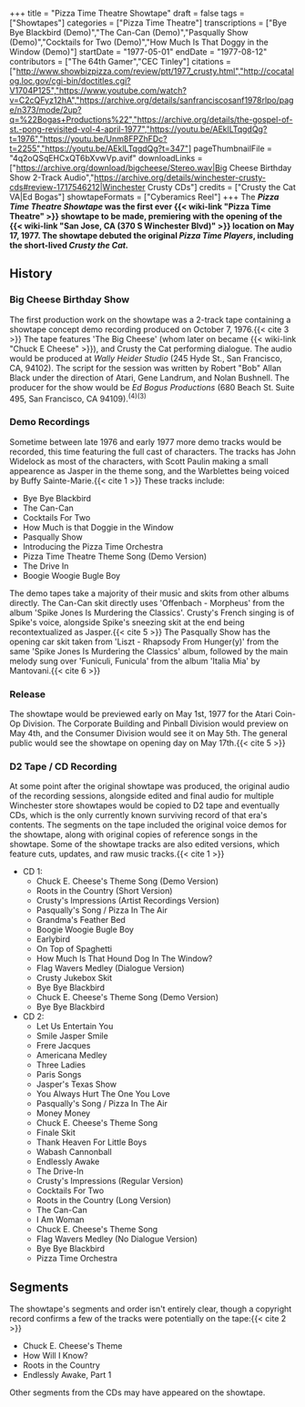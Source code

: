 +++
title = "Pizza Time Theatre Showtape"
draft = false
tags = ["Showtapes"]
categories = ["Pizza Time Theatre"]
transcriptions = ["Bye Bye Blackbird (Demo)","The Can-Can (Demo)","Pasqually Show (Demo)","Cocktails for Two (Demo)","How Much Is That Doggy in the Window (Demo)"]
startDate = "1977-05-01"
endDate = "1977-08-12"
contributors = ["The 64th Gamer","CEC Tinley"]
citations = ["http://www.showbizpizza.com/review/ptt/1977_crusty.html","http://cocatalog.loc.gov/cgi-bin/doctitles.cgi?V1704P125","https://www.youtube.com/watch?v=C2cQFyz12hA","https://archive.org/details/sanfranciscosanf1978rlpo/page/n373/mode/2up?q=%22Bogas+Productions%22","https://archive.org/details/the-gospel-of-st.-pong-revisited-vol-4-april-1977","https://youtu.be/AEklLTqgdQg?t=1976","https://youtu.be/Unm8FPZhFDc?t=2255","https://youtu.be/AEklLTqgdQg?t=347"]
pageThumbnailFile = "4q2oQSqEHCxQT6bXvwVp.avif"
downloadLinks = ["https://archive.org/download/bigcheese/Stereo.wav|Big Cheese Birthday Show 2-Track Audio","https://archive.org/details/winchester-crusty-cds#review-1717546212|Winchester Crusty CDs"]
credits = ["Crusty the Cat VA|Ed Bogas"]
showtapeFormats = ["Cyberamics Reel"]
+++
The ***Pizza Time Theatre Showtape* was the first ever {{< wiki-link "Pizza Time Theatre" >}} showtape to be made, premiering with the opening of the {{< wiki-link "San Jose, CA (370 S Winchester Blvd)" >}} location on May 17, 1977.
The showtape debuted the original *Pizza Time Players*, including the short-lived *Crusty the Cat.***

## History

### Big Cheese Birthday Show

The first production work on the showtape was a 2-track tape containing a showtape concept demo recording produced on October 7, 1976.{{< cite 3 >}}
The tape features 'The Big Cheese' (whom later on became {{< wiki-link "Chuck E Cheese" >}}), and Crusty the Cat performing dialogue. The audio would be produced at *Wally Heider Studio* (245 Hyde St., San Francisco, CA, 94102). The script for the session was written by Robert "Bob" Allan Black under the direction of Atari, Gene Landrum, and Nolan Bushnell. The producer for the show would be *Ed Bogus Productions* (680 Beach St. Suite 495, San Francisco, CA 94109).<sup>(4)(3)</sup>

### Demo Recordings

Sometime between late 1976 and early 1977 more demo tracks would be recorded, this time featuring the full cast of characters. The tracks has John Widelock as most of the characters, with Scott Paulin making a small appearence as Jasper in the theme song, and the Warblettes being voiced by Buffy Sainte-Marie.{{< cite 1 >}}
These tracks include:

- Bye Bye Blackbird
- The Can-Can
- Cocktails For Two
- How Much is that Doggie in the Window
- Pasqually Show
- Introducing the Pizza Time Orchestra
- Pizza Time Theatre Theme Song (Demo Version)
- The Drive In
- Boogie Woogie Bugle Boy

The demo tapes take a majority of their music and skits from other albums directly. The Can-Can skit directly uses 'Offenbach - Morpheus' from the album 'Spike Jones Is Murdering the Classics'. Crusty's French singing is of Spike's voice, alongside Spike's sneezing skit at the end being recontextualized as Jasper.{{< cite 5 >}}
The Pasqually Show has the opening car skit taken from 'Liszt - Rhapsody From Hunger(y)' from the same 'Spike Jones Is Murdering the Classics' album, followed by the main melody sung over 'Funiculi, Funicula' from the album 'Italia Mia' by Mantovani.{{< cite 6 >}}

### Release

The showtape would be previewed early on May 1st, 1977 for the Atari Coin-Op Division. The Corporate Building and Pinball Division would preview on May 4th, and the Consumer Division would see it on May 5th. The general public would see the showtape on opening day on May 17th.{{< cite 5 >}}

### D2 Tape / CD Recording

At some point after the original showtape was produced, the original audio of the recording sessions, alongside edited and final audio for multiple Winchester store showtapes would be copied to D2 tape and eventually CDs, which is the only currently known surviving record of that era's contents. The segments on the tape included the original voice demos for the showtape, along with original copies of reference songs in the showtape. Some of the showtape tracks are also edited versions, which feature cuts, updates, and raw music tracks.{{< cite 1 >}}

- CD 1:
  - Chuck E. Cheese's Theme Song (Demo Version)
  - Roots in the Country (Short Version)
  - Crusty's Impressions (Artist Recordings Version)
  - Pasqually's Song / Pizza In The Air
  - Grandma's Feather Bed
  - Boogie Woogie Bugle Boy
  - Earlybird
  - On Top of Spaghetti
  - How Much Is That Hound Dog In The Window?
  - Flag Wavers Medley (Dialogue Version)
  - Crusty Jukebox Skit
  - Bye Bye Blackbird
  - Chuck E. Cheese's Theme Song (Demo Version)
  - Bye Bye Blackbird
- CD 2:
  - Let Us Entertain You
  - Smile Jasper Smile
  - Frere Jacques
  - Americana Medley
  - Three Ladies
  - Paris Songs
  - Jasper's Texas Show
  - You Always Hurt The One You Love
  - Pasqually's Song / Pizza In The Air
  - Money Money
  - Chuck E. Cheese's Theme Song
  - Finale Skit
  - Thank Heaven For Little Boys
  - Wabash Cannonball
  - Endlessly Awake
  - The Drive-In
  - Crusty's Impressions (Regular Version)
  - Cocktails For Two
  - Roots in the Country (Long Version)
  - The Can-Can
  - I Am Woman
  - Chuck E. Cheese's Theme Song
  - Flag Wavers Medley (No Dialogue Version)
  - Bye Bye Blackbird
  - Pizza Time Orchestra

## Segments

The showtape's segments and order isn't entirely clear, though a copyright record confirms a few of the
tracks were potentially on the tape:{{< cite 2 >}}

- Chuck E. Cheese's Theme
- How Will I Know?
- Roots in the Country
- Endlessly Awake, Part 1

Other segments from the CDs may have appeared on the showtape.
